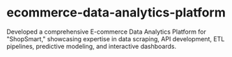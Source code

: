 # ecommerce-data-analytics-platform
Developed a comprehensive E-commerce Data Analytics Platform for "ShopSmart," showcasing expertise in data scraping, API development, ETL pipelines, predictive modeling, and interactive dashboards.
